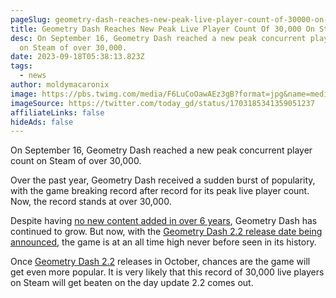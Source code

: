 ```yaml
---
pageSlug: geometry-dash-reaches-new-peak-live-player-count-of-30000-on-steam
title: Geometry Dash Reaches New Peak Live Player Count Of 30,000 On Steam
desc: On September 16, Geometry Dash reached a new peak concurrent player count
  on Steam of over 30,000.
date: 2023-09-18T05:38:13.823Z
tags:
  - news
author: moldymacaronix
image: https://pbs.twimg.com/media/F6LuCoOawAEz3gB?format=jpg&name=medium
imageSource: https://twitter.com/today_gd/status/1703185341359051237
affiliateLinks: false
hideAds: false
---
```

On September 16, Geometry Dash reached a new peak concurrent player count on Steam of over 30,000.

Over the past year, Geometry Dash received a sudden burst of popularity, with the game breaking record after record for its peak live player count. Now, the record stands at over 30,000.

Despite having [no new content added in over 6 years](/posts/geometry-dash-2-2-wait-turns-6-years-old/), Geometry Dash has continued to grow. But now, with the [Geometry Dash 2.2 release date being announced](/posts/final-geometry-dash-2-2-release-date-confirmed-by-robtop/), the game is at an all time high never before seen in its history.

Once  [Geometry Dash 2.2](/categories/2.2/) releases in October, chances are the game will get even more popular. It is very likely that this record of 30,000 live players on Steam will get beaten on the day update 2.2 comes out.